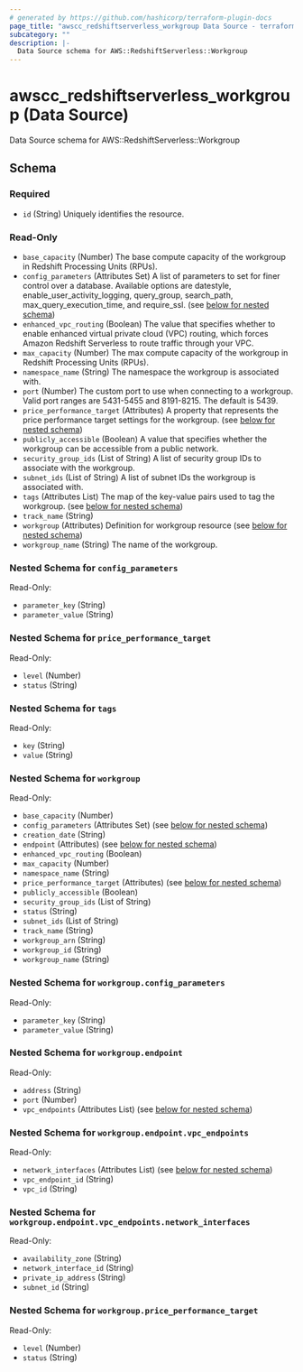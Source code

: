 ```yaml
---
# generated by https://github.com/hashicorp/terraform-plugin-docs
page_title: "awscc_redshiftserverless_workgroup Data Source - terraform-provider-awscc"
subcategory: ""
description: |-
  Data Source schema for AWS::RedshiftServerless::Workgroup
---
```


# awscc_redshiftserverless_workgroup (Data Source)

Data Source schema for AWS::RedshiftServerless::Workgroup



<!-- schema generated by tfplugindocs -->
## Schema

### Required

- `id` (String) Uniquely identifies the resource.

### Read-Only

- `base_capacity` (Number) The base compute capacity of the workgroup in Redshift Processing Units (RPUs).
- `config_parameters` (Attributes Set) A list of parameters to set for finer control over a database. Available options are datestyle, enable_user_activity_logging, query_group, search_path, max_query_execution_time, and require_ssl. (see [below for nested schema](#nestedatt--config_parameters))
- `enhanced_vpc_routing` (Boolean) The value that specifies whether to enable enhanced virtual private cloud (VPC) routing, which forces Amazon Redshift Serverless to route traffic through your VPC.
- `max_capacity` (Number) The max compute capacity of the workgroup in Redshift Processing Units (RPUs).
- `namespace_name` (String) The namespace the workgroup is associated with.
- `port` (Number) The custom port to use when connecting to a workgroup. Valid port ranges are 5431-5455 and 8191-8215. The default is 5439.
- `price_performance_target` (Attributes) A property that represents the price performance target settings for the workgroup. (see [below for nested schema](#nestedatt--price_performance_target))
- `publicly_accessible` (Boolean) A value that specifies whether the workgroup can be accessible from a public network.
- `security_group_ids` (List of String) A list of security group IDs to associate with the workgroup.
- `subnet_ids` (List of String) A list of subnet IDs the workgroup is associated with.
- `tags` (Attributes List) The map of the key-value pairs used to tag the workgroup. (see [below for nested schema](#nestedatt--tags))
- `track_name` (String)
- `workgroup` (Attributes) Definition for workgroup resource (see [below for nested schema](#nestedatt--workgroup))
- `workgroup_name` (String) The name of the workgroup.

<a id="nestedatt--config_parameters"></a>
### Nested Schema for `config_parameters`

Read-Only:

- `parameter_key` (String)
- `parameter_value` (String)


<a id="nestedatt--price_performance_target"></a>
### Nested Schema for `price_performance_target`

Read-Only:

- `level` (Number)
- `status` (String)


<a id="nestedatt--tags"></a>
### Nested Schema for `tags`

Read-Only:

- `key` (String)
- `value` (String)


<a id="nestedatt--workgroup"></a>
### Nested Schema for `workgroup`

Read-Only:

- `base_capacity` (Number)
- `config_parameters` (Attributes Set) (see [below for nested schema](#nestedatt--workgroup--config_parameters))
- `creation_date` (String)
- `endpoint` (Attributes) (see [below for nested schema](#nestedatt--workgroup--endpoint))
- `enhanced_vpc_routing` (Boolean)
- `max_capacity` (Number)
- `namespace_name` (String)
- `price_performance_target` (Attributes) (see [below for nested schema](#nestedatt--workgroup--price_performance_target))
- `publicly_accessible` (Boolean)
- `security_group_ids` (List of String)
- `status` (String)
- `subnet_ids` (List of String)
- `track_name` (String)
- `workgroup_arn` (String)
- `workgroup_id` (String)
- `workgroup_name` (String)

<a id="nestedatt--workgroup--config_parameters"></a>
### Nested Schema for `workgroup.config_parameters`

Read-Only:

- `parameter_key` (String)
- `parameter_value` (String)


<a id="nestedatt--workgroup--endpoint"></a>
### Nested Schema for `workgroup.endpoint`

Read-Only:

- `address` (String)
- `port` (Number)
- `vpc_endpoints` (Attributes List) (see [below for nested schema](#nestedatt--workgroup--endpoint--vpc_endpoints))

<a id="nestedatt--workgroup--endpoint--vpc_endpoints"></a>
### Nested Schema for `workgroup.endpoint.vpc_endpoints`

Read-Only:

- `network_interfaces` (Attributes List) (see [below for nested schema](#nestedatt--workgroup--endpoint--vpc_endpoints--network_interfaces))
- `vpc_endpoint_id` (String)
- `vpc_id` (String)

<a id="nestedatt--workgroup--endpoint--vpc_endpoints--network_interfaces"></a>
### Nested Schema for `workgroup.endpoint.vpc_endpoints.network_interfaces`

Read-Only:

- `availability_zone` (String)
- `network_interface_id` (String)
- `private_ip_address` (String)
- `subnet_id` (String)




<a id="nestedatt--workgroup--price_performance_target"></a>
### Nested Schema for `workgroup.price_performance_target`

Read-Only:

- `level` (Number)
- `status` (String)
